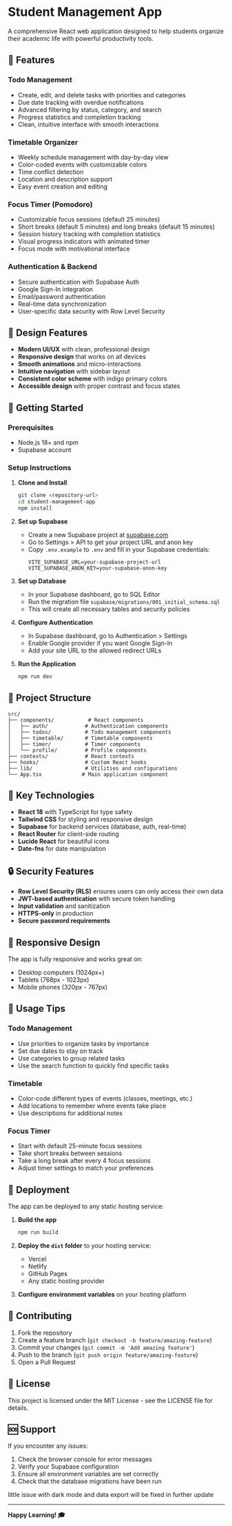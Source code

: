 # Student Management App

A comprehensive React web application designed to help students organize their academic life with powerful productivity tools.

## 🎯 Features

### Todo Management
- Create, edit, and delete tasks with priorities and categories
- Due date tracking with overdue notifications
- Advanced filtering by status, category, and search
- Progress statistics and completion tracking
- Clean, intuitive interface with smooth interactions

### Timetable Organizer
- Weekly schedule management with day-by-day view
- Color-coded events with customizable colors
- Time conflict detection
- Location and description support
- Easy event creation and editing

### Focus Timer (Pomodoro)
- Customizable focus sessions (default 25 minutes)
- Short breaks (default 5 minutes) and long breaks (default 15 minutes)
- Session history tracking with completion statistics
- Visual progress indicators with animated timer
- Focus mode with motivational interface

### Authentication & Backend
- Secure authentication with Supabase Auth
- Google Sign-In integration
- Email/password authentication
- Real-time data synchronization
- User-specific data security with Row Level Security

## 🎨 Design Features

- **Modern UI/UX** with clean, professional design
- **Responsive design** that works on all devices
- **Smooth animations** and micro-interactions
- **Intuitive navigation** with sidebar layout
- **Consistent color scheme** with indigo primary colors
- **Accessible design** with proper contrast and focus states

## 🚀 Getting Started

### Prerequisites
- Node.js 18+ and npm
- Supabase account

### Setup Instructions

1. **Clone and Install**
   ```bash
   git clone <repository-url>
   cd student-management-app
   npm install
   ```

2. **Set up Supabase**
   - Create a new Supabase project at [supabase.com](https://supabase.com)
   - Go to Settings > API to get your project URL and anon key
   - Copy `.env.example` to `.env` and fill in your Supabase credentials:
     ```
     VITE_SUPABASE_URL=your-supabase-project-url
     VITE_SUPABASE_ANON_KEY=your-supabase-anon-key
     ```

3. **Set up Database**
   - In your Supabase dashboard, go to SQL Editor
   - Run the migration file `supabase/migrations/001_initial_schema.sql`
   - This will create all necessary tables and security policies

4. **Configure Authentication**
   - In Supabase dashboard, go to Authentication > Settings
   - Enable Google provider if you want Google Sign-In
   - Add your site URL to the allowed redirect URLs

5. **Run the Application**
   ```bash
   npm run dev
   ```

## 📁 Project Structure

```
src/
├── components/           # React components
│   ├── auth/            # Authentication components
│   ├── todos/           # Todo management components
│   ├── timetable/       # Timetable components
│   ├── timer/           # Timer components
│   └── profile/         # Profile components
├── contexts/            # React contexts
├── hooks/               # Custom React hooks
├── lib/                 # Utilities and configurations
└── App.tsx             # Main application component
```

## 🔧 Key Technologies

- **React 18** with TypeScript for type safety
- **Tailwind CSS** for styling and responsive design
- **Supabase** for backend services (database, auth, real-time)
- **React Router** for client-side routing
- **Lucide React** for beautiful icons
- **Date-fns** for date manipulation

## 🔒 Security Features

- **Row Level Security (RLS)** ensures users can only access their own data
- **JWT-based authentication** with secure token handling
- **Input validation** and sanitization
- **HTTPS-only** in production
- **Secure password requirements**

## 📱 Responsive Design

The app is fully responsive and works great on:
- Desktop computers (1024px+)
- Tablets (768px - 1023px)
- Mobile phones (320px - 767px)

## 🎯 Usage Tips

### Todo Management
- Use priorities to organize tasks by importance
- Set due dates to stay on track
- Use categories to group related tasks
- Use the search function to quickly find specific tasks

### Timetable
- Color-code different types of events (classes, meetings, etc.)
- Add locations to remember where events take place
- Use descriptions for additional notes

### Focus Timer
- Start with default 25-minute focus sessions
- Take short breaks between sessions
- Take a long break after every 4 focus sessions
- Adjust timer settings to match your preferences

## 🚀 Deployment

The app can be deployed to any static hosting service:

1. **Build the app**
   ```bash
   npm run build
   ```

2. **Deploy the `dist` folder** to your hosting service:
   - Vercel
   - Netlify
   - GitHub Pages
   - Any static hosting provider

3. **Configure environment variables** on your hosting platform

## 🤝 Contributing

1. Fork the repository
2. Create a feature branch (`git checkout -b feature/amazing-feature`)
3. Commit your changes (`git commit -m 'Add amazing feature'`)
4. Push to the branch (`git push origin feature/amazing-feature`)
5. Open a Pull Request

## 📄 License

This project is licensed under the MIT License - see the LICENSE file for details.

## 🆘 Support

If you encounter any issues:
1. Check the browser console for error messages
2. Verify your Supabase configuration
3. Ensure all environment variables are set correctly
4. Check that the database migrations have been run


little issue with dark mode and data export 
will be fixed in further update 

---

**Happy Learning! 🎓**